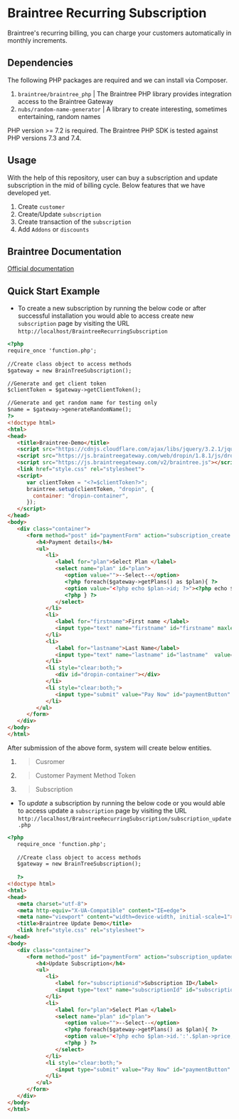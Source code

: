 # Braintree Recurring Subscription

Braintree's recurring billing, you can charge your customers automatically in monthly increments.

## Dependencies

The following PHP packages are required and we can install via Composer. 
1. `braintree/braintree_php` | The Braintree PHP library provides integration access to the Braintree Gateway
2. `nubs/random-name-generator` | A library to create interesting, sometimes entertaining, random names

PHP version >= 7.2 is required. The Braintree PHP SDK is tested against PHP versions 7.3 and 7.4.

## Usage

With the help of this repository, user can buy a subscription and update subscription in the mid of billing cycle. Below features that we have developed yet.
1. Create `customer`
2. Create/Update `subscription`
3. Create transaction of the `subscription`
4. Add `Addons` or `discounts`

## Braintree Documentation
[Official documentation](https://developers.braintreepayments.com/start/hello-server/php)


## Quick Start Example
- To create a new subscription by running the below code or after successful installation you would able to access create new `subscription` page by visiting the URL `http://localhost/BraintreeRecurringSubscription`

```html
<?php
require_once 'function.php';
 
//Create class object to access methods 
$gateway = new BrainTreeSubscription();

//Generate and get client token
$clientToken = $gateway->getClientToken();

//Generate and get random name for testing only
$name = $gateway->generateRandomName();
?>
<!doctype html> 
<html>
<head>
   <title>Braintree-Demo</title>
   <script src="https://cdnjs.cloudflare.com/ajax/libs/jquery/3.2.1/jquery.min.js"></script>
   <script src="https://js.braintreegateway.com/web/dropin/1.8.1/js/dropin.min.js"></script>
   <script src="https://js.braintreegateway.com/v2/braintree.js"></script>
   <link href="style.css" rel="stylesheet">
   <script>
      var clientToken = "<?=$clientToken?>"; 
      braintree.setup(clientToken, "dropin", {
      	container: "dropin-container",
      });
   </script>
</head>
<body>
   <div class="container">
      <form method="post" id="paymentForm" action="subscription_create.php">
         <h4>Payment details</h4>
         <ul>
            <li>
               <label for="plan">Select Plan </label>
               <select name="plan" id="plan">
                  <option value="">--Select--</option>
                  <?php foreach($gateway->getPlans() as $plan){ ?>
                  <option value="<?php echo $plan->id; ?>"><?php echo $plan->name.'('.$plan->price.')'; ?></option>
                  <?php } ?>
               </select>
            </li>
            <li>
               <label for="firstname">First name </label>
               <input type="text" name="firstname" id="firstname" maxlength="20" value="<?php echo $name[0] ?>"> 
            </li>
            <li>
               <label for="lastname">Last Name</label>
               <input type="text" name="lastname" id="lastname"  value="<?php echo $name[1] ?>"> 
            </li>
            <li style="clear:both;">
               <div id="dropin-container"></div>
            </li>
            <li style="clear:both;">
               <input type="submit" value="Pay Now" id="paymentButton" />
            </li>
         </ul>
      </form>
   </div>
</body>
</html>
```
After submission of the above form, system will create below entities.
1. > Cusromer

2. > Customer Payment Method Token

3. > Subscription

- To *update* a subscription by running the below code or you would able to access update a `subscription` page by visiting the URL `http://localhost/BraintreeRecurringSubscription/subscription_update.php`


```html
<?php
   require_once 'function.php';
   
   //Create class object to access methods 
   $gateway = new BrainTreeSubscription();
   
   ?>
<!doctype html> 
<html>
<head>
   <meta charset="utf-8">
   <meta http-equiv="X-UA-Compatible" content="IE=edge">
   <meta name="viewport" content="width=device-width, initial-scale=1">
   <title>Braintree Update Demo</title>
   <link href="style.css" rel="stylesheet">
</head>
<body>
   <div class="container">
      <form method="post" id="paymentForm" action="subscription_updated_response.php">
         <h4>Update Subscription</h4>
         <ul>
            <li>
               <label for="subscriptionid">Subscription ID</label>
               <input type="text" name="subscriptionId" id="subscriptionId" value="dc23hb"> 
            </li>
            <li>
               <label for="plan">Select Plan </label>
               <select name="plan" id="plan">
                  <option value="">--Select--</option>
                  <?php foreach($gateway->getPlans() as $plan){ ?>
                  <option value="<?php echo $plan->id.':'.$plan->price; ?>"><?php echo $plan->name.'('.$plan->price.')'; ?></option>
                  <?php } ?>
               </select>
            </li>
            <li style="clear:both;">
               <input type="submit" value="Pay Now" id="paymentButton" />
            </li>
         </ul>
      </form>
   </div>
</body>
</html>

```
